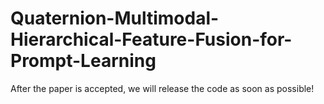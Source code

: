 # Quaternion-Multimodal-Hierarchical-Feature-Fusion-for-Prompt-Learning
After the paper is accepted, we will release the code as soon as possible!
